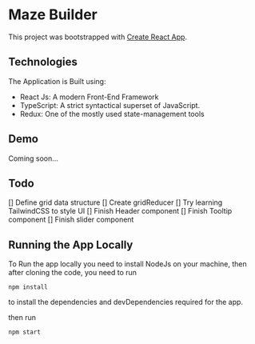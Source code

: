 # Maze Builder

This project was bootstrapped with [Create React App](https://github.com/facebook/create-react-app).

## Technologies

The Application is Built using:

- React Js: A modern Front-End Framework
- TypeScript: A strict syntactical superset of JavaScript.
- Redux: One of the mostly used state-management tools

## Demo

Coming soon...

## Todo

[] Define grid data structure
[] Create gridReducer
[] Try learning TailwindCSS to style UI
[] Finish Header component
[] Finish Tooltip component
[] Finish slider component

## Running the App Locally

To Run the app locally you need to install NodeJs on your machine,
then after cloning the code, you need to run

```
npm install
```

to install the dependencies and devDependencies required for the app.

then run

```
npm start
```
